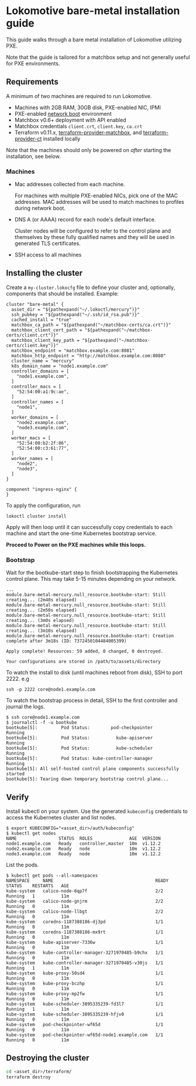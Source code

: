 # Lokomotive bare-metal installation guide

This guide walks through a bare metal installation of Lokomotive utilizing PXE.

Note that the guide is tailored for a matchbox setup and not generally
useful for PXE environments.

## Requirements

A minimum of two machines are required to run Lokomotive.

* Machines with 2GB RAM, 30GB disk, PXE-enabled NIC, IPMI
* PXE-enabled [network boot](https://coreos.com/matchbox/docs/latest/network-setup.html) environment
* Matchbox v0.6+ deployment with API enabled
* Matchbox credentials `client.crt`, `client.key`, `ca.crt`
* Terraform v0.11.x, [terraform-provider-matchbox](https://github.com/coreos/terraform-provider-matchbox), and [terraform-provider-ct](https://github.com/coreos/terraform-provider-ct) installed locally

Note that the machines should only be powered on *after* starting the
installation, see below.

### Machines

* Mac addresses collected from each machine.

    For machines with multiple PXE-enabled NICs, pick one of the MAC addresses. MAC addresses will be used to match machines to profiles during network boot.

* DNS A (or AAAA) record for each node's default interface.

    Cluster nodes will be configured to refer to the control plane and themselves by these fully qualified names and they will be used in generated TLS certificates.

* SSH access to all machines

## Installing the cluster

Create a `my-cluster.lokocfg` file to define your cluster and, optionally,
components that should be installed. Example:

```
cluster "bare-metal" {
  asset_dir = "${pathexpand("~/.lokoctl/mercury")}"
  ssh_pubkey = "${pathexpand("~/.ssh/id_rsa.pub")}"
  cached_install = "true"
  matchbox_ca_path = "${pathexpand("~/matchbox-certs/ca.crt")}"
  matchbox_client_cert_path = "${pathexpand("~/matchbox-certs/client.crt")}"
  matchbox_client_key_path = "${pathexpand("~/matchbox-certs/client.key")}"
  matchbox_endpoint = "matchbox.example.com:8081"
  matchbox_http_endpoint = "http://matchbox.example.com:8080"
  cluster_name = "mercury"
  k8s_domain_name = "node1.example.com"
  controller_domains = [
    "node1.example.com",
  ]
  controller_macs = [
    "52:54:00:a1:9c:ae",
  ]
  controller_names = [
    "node1",
  ]
  worker_domains = [
    "node2.example.com",
    "node3.example.com",
  ]
  worker_macs = [
    "52:54:00:b2:2f:86",
    "52:54:00:c3:61:77",
  ]
  worker_names = [
    "node2",
    "node3",
  ]
}

component "ingress-nginx" {
}
```

To apply the configuration, run

```
lokoctl cluster install
```

Apply will then loop until it can successfully copy credentials to each machine and start the one-time Kubernetes bootstrap service.

**Proceed to Power on the PXE machines while this loops.**

### Bootstrap

Wait for the bootkube-start step to finish bootstrapping the Kubernetes control plane. This may take 5-15 minutes depending on your network.

```
...
module.bare-metal-mercury.null_resource.bootkube-start: Still creating... (2m40s elapsed)
module.bare-metal-mercury.null_resource.bootkube-start: Still creating... (2m50s elapsed)
module.bare-metal-mercury.null_resource.bootkube-start: Still creating... (3m0s elapsed)
module.bare-metal-mercury.null_resource.bootkube-start: Still creating... (3m10s elapsed)
module.bare-metal-mercury.null_resource.bootkube-start: Creation complete after 3m18s (ID: 7372450104484005399)

Apply complete! Resources: 59 added, 0 changed, 0 destroyed.

Your configurations are stored in /path/to/assets/directory
```

To watch the install to disk (until machines reboot from disk), SSH to port 2222. e.g

```
ssh -p 2222 core@node1.example.com
```

To watch the bootstrap process in detail, SSH to the first controller and journal the logs.

```
$ ssh core@node1.example.com
$ journalctl -f -u bootkube
bootkube[5]:         Pod Status:        pod-checkpointer        Running
bootkube[5]:         Pod Status:          kube-apiserver        Running
bootkube[5]:         Pod Status:          kube-scheduler        Running
bootkube[5]:         Pod Status: kube-controller-manager        Running
bootkube[5]: All self-hosted control plane components successfully started
bootkube[5]: Tearing down temporary bootstrap control plane...
```

## Verify

Install kubectl on your system. Use the generated `kubeconfig` credentials to access the Kubernetes cluster and list nodes.

```
$ export KUBECONFIG="<asset_dir>/auth/kubeconfig"
$ kubectl get nodes
NAME                STATUS  ROLES              AGE  VERSION
node1.example.com   Ready   controller,master  10m  v1.12.2
node2.example.com   Ready   node               10m  v1.12.2
node3.example.com   Ready   node               10m  v1.12.2
```

List the pods.

```
$ kubectl get pods --all-namespaces
NAMESPACE     NAME                                       READY     STATUS    RESTARTS   AGE
kube-system   calico-node-6qp7f                          2/2       Running   1          11m
kube-system   calico-node-gnjrm                          2/2       Running   0          11m
kube-system   calico-node-llbgt                          2/2       Running   0          11m
kube-system   coredns-1187388186-dj3pd                   1/1       Running   0          11m
kube-system   coredns-1187388186-mx9rt                   1/1       Running   0          11m
kube-system   kube-apiserver-7336w                       1/1       Running   0          11m
kube-system   kube-controller-manager-3271970485-b9chx   1/1       Running   0          11m
kube-system   kube-controller-manager-3271970485-v30js   1/1       Running   1          11m
kube-system   kube-proxy-50sd4                           1/1       Running   0          11m
kube-system   kube-proxy-bczhp                           1/1       Running   0          11m
kube-system   kube-proxy-mp2fw                           1/1       Running   0          11m
kube-system   kube-scheduler-3895335239-fd3l7            1/1       Running   1          11m
kube-system   kube-scheduler-3895335239-hfjv0            1/1       Running   0          11m
kube-system   pod-checkpointer-wf65d                     1/1       Running   0          11m
kube-system   pod-checkpointer-wf65d-node1.example.com   1/1       Running   0          11m
```

## Destroying the cluster

```bash
cd <asset_dir>/terraform/
terraform destroy
```
